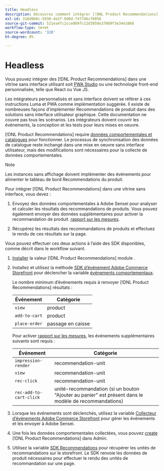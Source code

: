 ```yaml
---
title: Headless
description: Découvrez comment intégrer [!DNL Product Recommendations] dans une vitrine sans tête.
exl-id: 316d0b0c-5938-4e2f-9d0d-747746cf6056
source-git-commit: 521ea4fc2cce809fc12d3958e37089f3e34e1068
workflow-type: tm+mt
source-wordcount: '328'
ht-degree: 0%

---
```


# Headless

Vous pouvez intégrer des [!DNL Product Recommendations] dans une vitrine sans interface utilisant soit [PWA Studio](https://developer.adobe.com/commerce/pwa-studio/) ou une technologie front-end personnalisée, telle que React ou Vue JS.

Les intégrateurs personnalisés et sans interface doivent se référer à ces instructions Luma et PWA comme implémentation suggérée. Il existe de nombreuses façons d’implémenter Recommendations de produit dans des solutions sans interface utilisateur graphique. Cette documentation ne couvre pas tous les scénarios. Les intégrateurs doivent couvrir les événements, la conception et les tests pour leurs mises en oeuvre.

[!DNL Product Recommendations] require [données comportementales et catalogues](https://experienceleague.adobe.com/docs/commerce-merchant-services/product-recommendations/developer/development-overview.html) pour fonctionner. Le processus de synchronisation des données de catalogue reste inchangé dans une mise en oeuvre sans interface utilisateur, mais des modifications sont nécessaires pour la collecte de données comportementales.

>[!NOTE]
>
>Les instances sans affichage doivent implémenter des événements pour alimenter le tableau de bord Recommendations du produit.

Pour intégrer [!DNL Product Recommendations] dans une vitrine sans interface, vous devez :

1. Envoyez des données comportementales à Adobe Sensei pour analyser et calculer les résultats des recommandations de produits. Vous pouvez également envoyer des données supplémentaires pour activer la recommandation de produit. [rapport sur les mesures](workspace.md).

1. Récupérez les résultats des recommandations de produits et effectuez le rendu de ces résultats sur la page.

Vous pouvez effectuer ces deux actions à l’aide des SDK disponibles, comme décrit dans le workflow suivant.

1. [Installer](install-configure.md) la valeur [!DNL Product Recommendations] module .

1. Installez et utilisez la méthode [SDK d’événement Adobe Commerce Storefront](https://developer.adobe.com/commerce/services/shared-services/storefront-events/sdk/) pour déclencher la variable [événements comportementaux](https://experienceleague.adobe.com/docs/commerce-merchant-services/product-recommendations/developer/events.html).

   Le nombre minimum d’événements requis à renvoyer [!DNL Product Recommendations] résultats :

   | Événement | Catégorie |
   |--- | ---|
   | `view` | product |
   | `add-to-cart` | product |
   | `place-order` | passage en caisse |

   Pour activer [rapport sur les mesures](workspace.md), les événements supplémentaires suivants sont requis :

   | Événement | Catégorie |
   |--- | ---|
   | `impression-render` | recommendation-unit |
   | `view` | recommendation-unit |
   | `rec-click` | recommendation-unit |
   | `rec-add-to-cart-click` | unité-recommandation (si un bouton &quot;Ajouter au panier&quot; est présent dans le modèle de recommandations) |

1. Lorsque les événements sont déclenchés, utilisez la variable [Collecteur d’événements Adobe Commerce Storefront](https://developer.adobe.com/commerce/services/shared-services/storefront-events/collector/) pour gérer les événements et les envoyer à Adobe Sensei.

1. Une fois les données comportementales collectées, vous pouvez [create](create.md) [!DNL Product Recommendations] dans Admin.

1. Utilisez la variable [SDK Recommendations](https://developer.adobe.com/commerce/services/product-recommendations/) pour récupérer les unités de recommandations sur le storefront. Le SDK renvoie les données de produit nécessaires pour effectuer le rendu des unités de recommandation sur une page.
